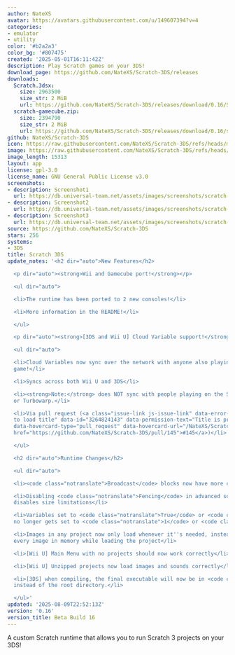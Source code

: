 ```yaml
---
author: NateXS
avatar: https://avatars.githubusercontent.com/u/149607394?v=4
categories:
- emulator
- utility
color: '#b2a2a3'
color_bg: '#807475'
created: '2025-05-01T16:11:42Z'
description: Play Scratch games on your 3DS!
download_page: https://github.com/NateXS/Scratch-3DS/releases
downloads:
  Scratch.3dsx:
    size: 2963500
    size_str: 2 MiB
    url: https://github.com/NateXS/Scratch-3DS/releases/download/0.16/Scratch.3dsx
  scratch-gamecube.zip:
    size: 2394790
    size_str: 2 MiB
    url: https://github.com/NateXS/Scratch-3DS/releases/download/0.16/scratch-gamecube.zip
github: NateXS/Scratch-3DS
icon: https://raw.githubusercontent.com/NateXS/Scratch-3DS/refs/heads/main/gfx/icon.png
image: https://raw.githubusercontent.com/NateXS/Scratch-3DS/refs/heads/main/gfx/logo.png
image_length: 15313
layout: app
license: gpl-3.0
license_name: GNU General Public License v3.0
screenshots:
- description: Screenshot1
  url: https://db.universal-team.net/assets/images/screenshots/scratch-3ds/screenshot1.png
- description: Screenshot2
  url: https://db.universal-team.net/assets/images/screenshots/scratch-3ds/screenshot2.png
- description: Screenshot3
  url: https://db.universal-team.net/assets/images/screenshots/scratch-3ds/screenshot3.png
source: https://github.com/NateXS/Scratch-3DS
stars: 256
systems:
- 3DS
title: Scratch 3DS
update_notes: '<h2 dir="auto">New Features</h2>

  <p dir="auto"><strong>Wii and Gamecube port!</strong></p>

  <ul dir="auto">

  <li>The runtime has been ported to 2 new consoles!</li>

  <li>More information in the README!</li>

  </ul>

  <p dir="auto"><strong>[3DS and Wii U] Cloud Variable support!</strong></p>

  <ul dir="auto">

  <li>Cloud Variables now sync over the network with anyone also playing the same
  game!</li>

  <li>Syncs across both Wii U and 3DS</li>

  <li><strong>Note:</strong> does NOT sync with people playing on the Scratch website
  or Turbowarp.</li>

  <li>Via pull request (<a class="issue-link js-issue-link" data-error-text="Failed
  to load title" data-id="3264824143" data-permission-text="Title is private" data-url="https://github.com/NateXS/Scratch-3DS/issues/145"
  data-hovercard-type="pull_request" data-hovercard-url="/NateXS/Scratch-3DS/pull/145/hovercard"
  href="https://github.com/NateXS/Scratch-3DS/pull/145">#145</a>)</li>

  </ul>

  <h2 dir="auto">Runtime Changes</h2>

  <ul dir="auto">

  <li><code class="notranslate">Broadcast</code> blocks now have more consistent behavior</li>

  <li>Disabling <code class="notranslate">Fencing</code> in advanced settings now
  disables size limitations</li>

  <li>Variables set to <code class="notranslate">True</code> or <code class="notranslate">False</code>
  no longer gets set to <code class="notranslate">1</code> or <code class="notranslate">0</code></li>

  <li>Images in any project now only load whenever it''s needed, instead of loading
  every image in memory while loading the project</li>

  <li>[Wii U] Main Menu with no projects should now work correctly</li>

  <li>[Wii U] Unzipped projects now load images and sounds correctly</li>

  <li>[3DS] when compiling, the final executable will now be in <code class="notranslate">build/3ds/</code>
  instead of the root directory.</li>

  </ul>'
updated: '2025-08-09T22:52:13Z'
version: '0.16'
version_title: Beta Build 16
---
```

A custom Scratch runtime that allows you to run Scratch 3 projects on your 3DS!